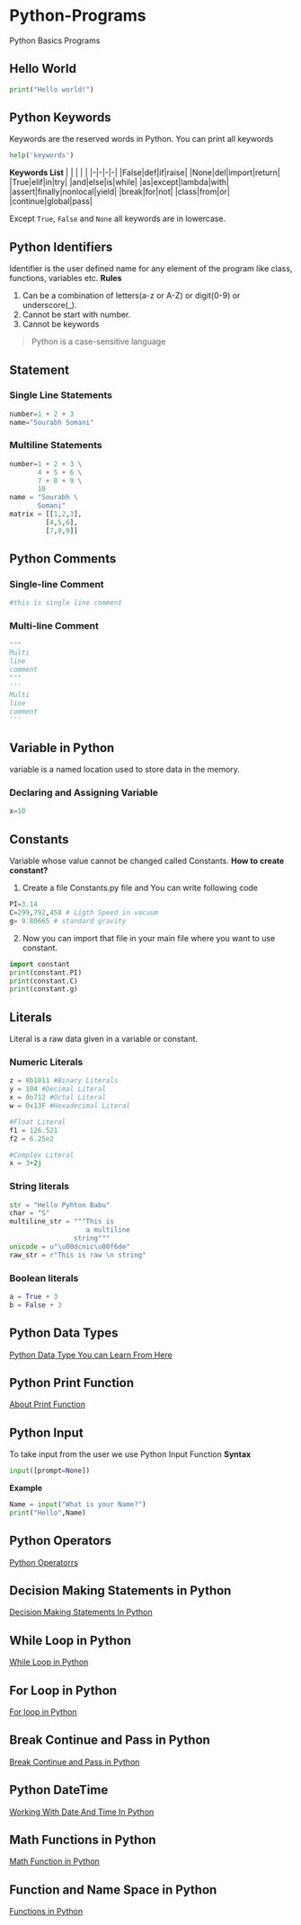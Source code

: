 # Python-Programs
Python Basics Programs 

## Hello World
```Python
print("Hello world!")
```
## Python Keywords
Keywords are the reserved words in Python.
You can print all keywords 
```Python
help('keywords')
```
**Keywords List**
| | | | |
|-|-|-|-|
|False|def|if|raise|
|None|del|import|return|
|True|elif|in|try|
|and|else|is|while|
|as|except|lambda|with|
|assert|finally|nonlocal|yield|
|break|for|not|
|class|from|or|
|continue|global|pass|

Except `True`, `False` and `None` all keywords are in lowercase.

## Python Identifiers
Identifier is the user defined name for any element of the program like class, functions, variables etc.
**Rules**
1. Can be a combination of letters(a-z or A-Z) or digit(0-9) or underscore(_).
2. Cannot be start with number.
3. Cannot be keywords

> Python is a case-sensitive language

## Statement 
### Single Line Statements
```python
number=1 + 2 + 3
name="Sourabh Somani"
```
### Multiline Statements
```python
number=1 + 2 + 3 \
       4 + 5 + 6 \
       7 + 8 + 9 \
       10
name = "Sourabh \
       Somani"
matrix = [[1,2,3],
         [4,5,6],
         [7,8,9]]
```
## Python Comments
### Single-line Comment
```python
#this is single line comment
```
### Multi-line Comment
```python
"""
Multi 
line 
comment 
"""
'''
Multi 
line 
comment 
'''
```

## Variable in Python
variable is a named location used to store data in the memory. 
### Declaring and Assigning Variable
```Python
x=10
```

## Constants
Variable whose value cannot be changed called Constants.
**How to create constant?**
1. Create a file Constants.py file and You can write following code
```Python
PI=3.14
C=299,792,458 # Ligth Speed in vacuum
g= 9.80665 # standard gravity
```
2. Now you can import that file in your main file where you want to use constant.
```Python
import constant
print(constant.PI)
print(constant.C)
print(constant.g)
```

## Literals
Literal is a raw data given in a variable or constant.
### Numeric Literals
```Python
z = 0b1011 #Binary Literals
y = 104 #Decimal Literal 
x = 0o712 #Octal Literal
w = 0x13F #Hexadecimal Literal

#Float Literal
f1 = 126.521 
f2 = 6.25e2

#Complex Literal 
x = 3+2j
```
### String literals
```Python
str = "Hello Pyhton Babu"
char = "S"
multiline_str = """This is 
                   a multiline 
                string"""
unicode = u"\u00dcnic\u00f6de"
raw_str = r"This is raw \n string"
```

### Boolean literals
```Python
a = True + 3
b = False + 3
```

## Python Data Types
[Python Data Type You can Learn From Here](https://www.c-sharpcorner.com/UploadFile/75a48f/python-data-types/)

## Python Print Function
[About Print Function](https://www.pythonbabu.com/learn/Python-Jumpstart/Python-print-function)

## Python Input
To take input from the user we use Python Input Function
**Syntax**
```Python
input([prompt=None])
```
**Example**
```Python
Name = input("What is your Name?")
print("Hello",Name)
```

## Python Operators
[Python Operatorrs](https://www.c-sharpcorner.com/UploadFile/75a48f/python-operators/)

## Decision Making Statements in Python
[Decision Making Statements In Python](https://www.c-sharpcorner.com/UploadFile/75a48f/python-if-else-nested-if-elif/)

## While Loop in Python
[While Loop in Python](https://www.c-sharpcorner.com/UploadFile/75a48f/python-while-loop566/)

## For Loop in Python
[For loop in Python](https://www.c-sharpcorner.com/UploadFile/75a48f/python-for-loop553/)

## Break Continue and Pass in Python
[Break Continue and Pass in Python](https://www.c-sharpcorner.com/UploadFile/75a48f/python-break-and-continue847/)

## Python DateTime
[Working With Date And Time In Python](https://www.c-sharpcorner.com/UploadFile/75a48f/working-with-date-and-time-python/)

## Math Functions in Python
[Math Function in Python](https://www.c-sharpcorner.com/UploadFile/75a48f/python-math-function/)

## Function and Name Space in Python
[Functions in Python](https://www.c-sharpcorner.com/UploadFile/75a48f/python-function/)
